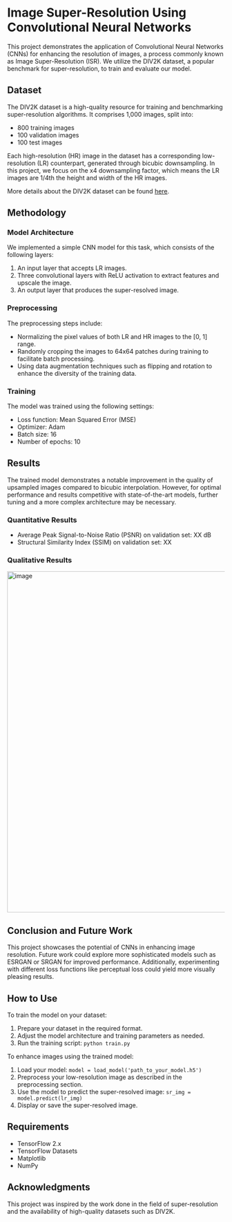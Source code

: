 # Image Super-Resolution Using Convolutional Neural Networks

This project demonstrates the application of Convolutional Neural Networks (CNNs) for enhancing the resolution of images, a process commonly known as Image Super-Resolution (ISR). We utilize the DIV2K dataset, a popular benchmark for super-resolution, to train and evaluate our model.

## Dataset

The DIV2K dataset is a high-quality resource for training and benchmarking super-resolution algorithms. It comprises 1,000 images, split into:

- 800 training images
- 100 validation images
- 100 test images

Each high-resolution (HR) image in the dataset has a corresponding low-resolution (LR) counterpart, generated through bicubic downsampling. In this project, we focus on the x4 downsampling factor, which means the LR images are 1/4th the height and width of the HR images.

More details about the DIV2K dataset can be found [here](https://data.vision.ee.ethz.ch/cvl/DIV2K/).

## Methodology

### Model Architecture

We implemented a simple CNN model for this task, which consists of the following layers:

1. An input layer that accepts LR images.
2. Three convolutional layers with ReLU activation to extract features and upscale the image.
3. An output layer that produces the super-resolved image.

### Preprocessing

The preprocessing steps include:
- Normalizing the pixel values of both LR and HR images to the [0, 1] range.
- Randomly cropping the images to 64x64 patches during training to facilitate batch processing.
- Using data augmentation techniques such as flipping and rotation to enhance the diversity of the training data.

### Training

The model was trained using the following settings:
- Loss function: Mean Squared Error (MSE)
- Optimizer: Adam
- Batch size: 16
- Number of epochs: 10

## Results

The trained model demonstrates a notable improvement in the quality of upsampled images compared to bicubic interpolation. However, for optimal performance and results competitive with state-of-the-art models, further tuning and a more complex architecture may be necessary.

### Quantitative Results

- Average Peak Signal-to-Noise Ratio (PSNR) on validation set: XX dB
- Structural Similarity Index (SSIM) on validation set: XX

### Qualitative Results

<img width="790" alt="image" src="https://github.com/hengjunzhang/513-final/assets/146139584/37055f65-4d74-4bef-a6a3-7d5f16520870">


## Conclusion and Future Work

This project showcases the potential of CNNs in enhancing image resolution. Future work could explore more sophisticated models such as ESRGAN or SRGAN for improved performance. Additionally, experimenting with different loss functions like perceptual loss could yield more visually pleasing results.

## How to Use

To train the model on your dataset:
1. Prepare your dataset in the required format.
2. Adjust the model architecture and training parameters as needed.
3. Run the training script: `python train.py`

To enhance images using the trained model:
1. Load your model: `model = load_model('path_to_your_model.h5')`
2. Preprocess your low-resolution image as described in the preprocessing section.
3. Use the model to predict the super-resolved image: `sr_img = model.predict(lr_img)`
4. Display or save the super-resolved image.

## Requirements

- TensorFlow 2.x
- TensorFlow Datasets
- Matplotlib
- NumPy

## Acknowledgments

This project was inspired by the work done in the field of super-resolution and the availability of high-quality datasets such as DIV2K.

